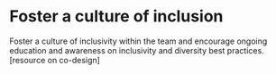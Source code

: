 # Foster a culture of inclusion

Foster a culture of inclusivity within the team and encourage ongoing education and awareness on inclusivity and diversity best practices. \[resource on co-design]
